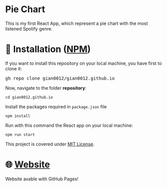 #  Pie Chart
This is my first React App, which represent a pie chart with the most listened Spotify genre.
# 📄 Installation (<a href='https://npmjs.org/'>NPM</a>)
If you want to install this repository on your local machine, you have first to clone it:
<pre><clone>gh repo clone gian0012/gian0012.github.io</clone></pre>
Now, navigate to the folder <b>repository</b>:
<pre><code>cd gian0012.github.io</code></pre>
Install the packages required in <code>package.json</code> file
<pre><code>npm install</code></pre>
Run with this command the React app on your local machine:
<pre><code>npm run start</code></pre>
This project is covered under <a href='https://github.com/git/git-scm.com/blob/main/MIT-LICENSE.txt'>MIT License</a>.
# 🌐 <a href='https://gian0012.github.io'>Website</a> 
Website avable with GitHub Pages! 